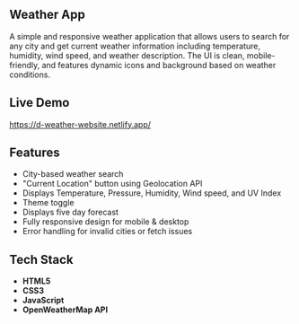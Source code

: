 ## Weather App
A simple and responsive weather application that allows users to search for any city and get current weather information including temperature, humidity, wind speed, and weather description.
The UI is clean, mobile-friendly, and features dynamic icons and background based on weather conditions.

## Live Demo
https://d-weather-website.netlify.app/

## Features
- City-based weather search
- "Current Location" button using Geolocation API
- Displays Temperature, Pressure, Humidity, Wind speed, and UV Index
- Theme toggle
- Displays five day forecast
- Fully responsive design for mobile & desktop
- Error handling for invalid cities or fetch issues

## Tech Stack
- **HTML5**
- **CSS3**
- **JavaScript**
- **OpenWeatherMap API**

